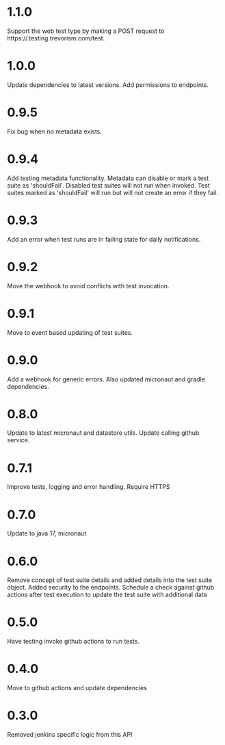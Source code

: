# 1.1.0

Support the web test type by making a POST request to https://<source>.testing.trevorism.com/test.

# 1.0.0

Update dependencies to latest versions. Add permissions to endpoints.

# 0.9.5

Fix bug when no metadata exists.

# 0.9.4

Add testing metadata functionality. Metadata can disable or mark a test suite as 'shouldFail'.
Disabled test suites will not run when invoked. Test suites marked as 'shouldFail' will run but will not create an error if they fail.

# 0.9.3

Add an error when test runs are in failing state for daily notifications.

# 0.9.2

Move the webhook to avoid conflicts with test invocation.

# 0.9.1

Move to event based updating of test suites.

# 0.9.0

Add a webhook for generic errors. Also updated micronaut and gradle dependencies.

# 0.8.0

Update to latest micronaut and datastore utils. Update calling github service.

# 0.7.1

Improve tests, logging and error handling. Require HTTPS

# 0.7.0

Update to java 17, micronaut

# 0.6.0

Remove concept of test suite details and added details into the test suite object.
Added security to the endpoints.
Schedule a check against github actions after test execution to update the test suite with additional data

# 0.5.0

Have testing invoke github actions to run tests.

# 0.4.0

Move to github actions and update dependencies

# 0.3.0

Removed jenkins specific logic from this API